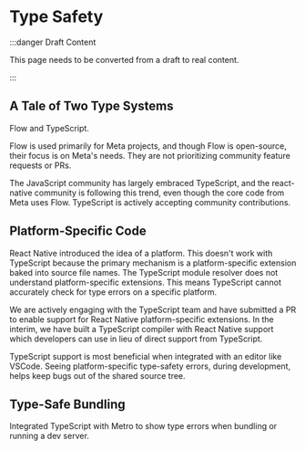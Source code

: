 # Type Safety

:::danger Draft Content

This page needs to be converted from a draft to real content.

:::

## A Tale of Two Type Systems

Flow and TypeScript.

Flow is used primarily for Meta projects, and though Flow is open-source, their
focus is on Meta's needs. They are not prioritizing community feature requests
or PRs.

The JavaScript community has largely embraced TypeScript, and the react-native
community is following this trend, even though the core code from Meta uses
Flow. TypeScript is actively accepting community contributions.

## Platform-Specific Code

React Native introduced the idea of a platform. This doesn't work with
TypeScript because the primary mechanism is a platform-specific extension baked
into source file names. The TypeScript module resolver does not understand
platform-specific extensions. This means TypeScript cannot accurately check for
type errors on a specific platform.

We are actively engaging with the TypeScript team and have submitted a PR to
enable support for React Native platform-specific extensions. In the interim, we
have built a TypeScript compiler with React Native support which developers can
use in lieu of direct support from TypeScript.

TypeScript support is most beneficial when integrated with an editor like
VSCode. Seeing platform-specific type-safety errors, during development, helps
keep bugs out of the shared source tree.

## Type-Safe Bundling

Integrated TypeScript with Metro to show type errors when bundling or running a
dev server.
